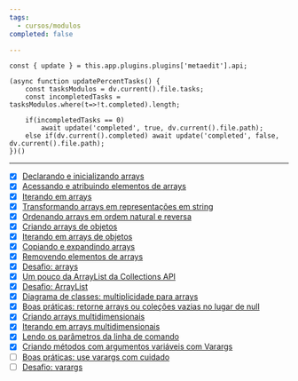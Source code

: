 ```yaml
---
tags:
  - cursos/modulos
completed: false

---
```


```dataviewjs
const { update } = this.app.plugins.plugins['metaedit'].api;

(async function updatePercentTasks() {
	const tasksModulos = dv.current().file.tasks;
	const incompletedTasks = tasksModulos.where(t=>!t.completed).length;
	
	if(incompletedTasks == 0)
		await update('completed', true, dv.current().file.path);
	else if(dv.current().completed) await update('completed', false, dv.current().file.path);
})()
```
---
- [x] [Declarando e inicializando arrays](https://app.algaworks.com/aulas/4459/declarando-e-inicializando-arrays)
- [x] [Acessando e atribuindo elementos de arrays](https://app.algaworks.com/aulas/4460/acessando-e-atribuindo-elementos-de-arrays)
- [x] [Iterando em arrays](https://app.algaworks.com/aulas/4461/iterando-em-arrays)
- [x] [Transformando arrays em representações em string](https://app.algaworks.com/aulas/4462/transformando-arrays-em-representacoes-em-string)
- [x] [Ordenando arrays em ordem natural e reversa](https://app.algaworks.com/aulas/4463/ordenando-arrays-em-ordem-natural-e-reversa)
- [x] [Criando arrays de objetos](https://app.algaworks.com/aulas/4464/criando-arrays-de-objetos)
- [x] [Iterando em arrays de objetos](https://app.algaworks.com/aulas/4465/iterando-em-arrays-de-objetos)
- [x] [Copiando e expandindo arrays](https://app.algaworks.com/aulas/4466/copiando-e-expandindo-arrays)
- [x] [Removendo elementos de arrays](https://app.algaworks.com/aulas/4467/removendo-elementos-de-arrays)
- [x] [Desafio: arrays](https://app.algaworks.com/aulas/4468/desafio-arrays)
- [x] [Um pouco da ArrayList da Collections API](https://app.algaworks.com/aulas/4469/um-pouco-da-arraylist-da-collections-api)
- [x] [Desafio: ArrayList](https://app.algaworks.com/aulas/4470/desafio-arraylist)
- [x] [Diagrama de classes: multiplicidade para arrays](https://app.algaworks.com/aulas/4471/diagrama-de-classes-multiplicidade-para-arrays)
- [x] [Boas práticas: retorne arrays ou coleções vazias no lugar de null](https://app.algaworks.com/aulas/4472/boas-praticas-retorne-arrays-ou-colecoes-vazias-no-lugar-de-null)
- [x] [Criando arrays multidimensionais](https://app.algaworks.com/aulas/4473/criando-arrays-multidimensionais)
- [x] [Iterando em arrays multidimensionais](https://app.algaworks.com/aulas/4474/iterando-em-arrays-multidimensionais)
- [x] [Lendo os parâmetros da linha de comando](https://app.algaworks.com/aulas/4475/lendo-os-parametros-da-linha-de-comando)
- [x] [Criando métodos com argumentos variáveis com Varargs](https://app.algaworks.com/aulas/4476/criando-metodos-com-argumentos-variaveis-com-varargs)
- [ ] [Boas práticas: use varargs com cuidado](https://app.algaworks.com/aulas/4477/boas-praticas-use-varargs-com-cuidado)
- [ ] [Desafio: varargs](https://app.algaworks.com/aulas/4478/desafio-varargs)